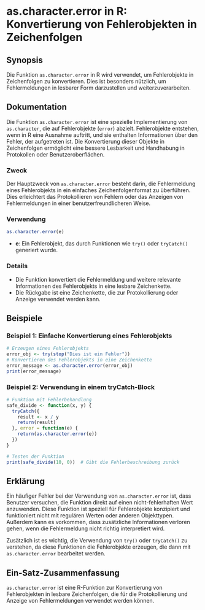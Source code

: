 <!--
Meta Description: # as.character.error in R: Konvertierung von Fehlerobjekten in Zeichenfolgen ## Synopsis Die Funktion `as.character.error` in R wird verwendet, um Feh...
Meta Keywords: die, error, character, von, ist
-->

# as.character.error in R: Konvertierung von Fehlerobjekten in Zeichenfolgen

## Synopsis
Die Funktion `as.character.error` in R wird verwendet, um Fehlerobjekte in Zeichenfolgen zu konvertieren. Dies ist besonders nützlich, um Fehlermeldungen in lesbarer Form darzustellen und weiterzuverarbeiten.

## Dokumentation
Die Funktion `as.character.error` ist eine spezielle Implementierung von `as.character`, die auf Fehlerobjekte (`error`) abzielt. Fehlerobjekte entstehen, wenn in R eine Ausnahme auftritt, und sie enthalten Informationen über den Fehler, der aufgetreten ist. Die Konvertierung dieser Objekte in Zeichenfolgen ermöglicht eine bessere Lesbarkeit und Handhabung in Protokollen oder Benutzeroberflächen.

### Zweck
Der Hauptzweck von `as.character.error` besteht darin, die Fehlermeldung eines Fehlerobjekts in ein einfaches Zeichenfolgenformat zu überführen. Dies erleichtert das Protokollieren von Fehlern oder das Anzeigen von Fehlermeldungen in einer benutzerfreundlicheren Weise.

### Verwendung
```R
as.character.error(e)
```
- **e**: Ein Fehlerobjekt, das durch Funktionen wie `try()` oder `tryCatch()` generiert wurde.

### Details
- Die Funktion konvertiert die Fehlermeldung und weitere relevante Informationen des Fehlerobjekts in eine lesbare Zeichenkette.
- Die Rückgabe ist eine Zeichenkette, die zur Protokollierung oder Anzeige verwendet werden kann.

## Beispiele
### Beispiel 1: Einfache Konvertierung eines Fehlerobjekts
```R
# Erzeugen eines Fehlerobjekts
error_obj <- try(stop("Dies ist ein Fehler"))
# Konvertieren des Fehlerobjekts in eine Zeichenkette
error_message <- as.character.error(error_obj)
print(error_message)
```

### Beispiel 2: Verwendung in einem tryCatch-Block
```R
# Funktion mit Fehlerbehandlung
safe_divide <- function(x, y) {
  tryCatch({
    result <- x / y
    return(result)
  }, error = function(e) {
    return(as.character.error(e))
  })
}

# Testen der Funktion
print(safe_divide(10, 0))  # Gibt die Fehlerbeschreibung zurück
```

## Erklärung
Ein häufiger Fehler bei der Verwendung von `as.character.error` ist, dass Benutzer versuchen, die Funktion direkt auf einen nicht-fehlerhaften Wert anzuwenden. Diese Funktion ist speziell für Fehlerobjekte konzipiert und funktioniert nicht mit regulären Werten oder anderen Objekttypen. Außerdem kann es vorkommen, dass zusätzliche Informationen verloren gehen, wenn die Fehlermeldung nicht richtig interpretiert wird.

Zusätzlich ist es wichtig, die Verwendung von `try()` oder `tryCatch()` zu verstehen, da diese Funktionen die Fehlerobjekte erzeugen, die dann mit `as.character.error` bearbeitet werden.

## Ein-Satz-Zusammenfassung
`as.character.error` ist eine R-Funktion zur Konvertierung von Fehlerobjekten in lesbare Zeichenfolgen, die für die Protokollierung und Anzeige von Fehlermeldungen verwendet werden können.